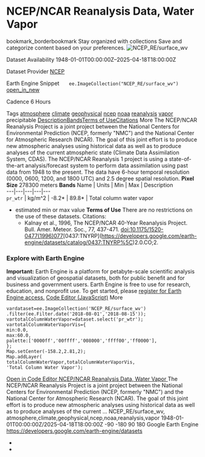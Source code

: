  
#  NCEP/NCAR Reanalysis Data, Water Vapor 
bookmark_borderbookmark Stay organized with collections  Save and categorize content based on your preferences.
![NCEP_RE/surface_wv](https://developers.google.com/earth-engine/datasets/images/NCEP_RE/NCEP_RE_surface_wv_sample.png) 

Dataset Availability
    1948-01-01T00:00:00Z–2025-04-18T18:00:00Z 

Dataset Provider
     [ NCEP ](https://www.esrl.noaa.gov/psd/data/gridded/data.ncep.reanalysis.html) 

Earth Engine Snippet
     `    ee.ImageCollection("NCEP_RE/surface_wv")   ` [ open_in_new ](https://code.earthengine.google.com/?scriptPath=Examples:Datasets/NCEP_RE/NCEP_RE_surface_wv) 

Cadence
    6 Hours 

Tags
     [atmosphere](https://developers.google.com/earth-engine/datasets/tags/atmosphere) [climate](https://developers.google.com/earth-engine/datasets/tags/climate) [geophysical](https://developers.google.com/earth-engine/datasets/tags/geophysical) [ncep](https://developers.google.com/earth-engine/datasets/tags/ncep) [noaa](https://developers.google.com/earth-engine/datasets/tags/noaa) [reanalysis](https://developers.google.com/earth-engine/datasets/tags/reanalysis) [vapor](https://developers.google.com/earth-engine/datasets/tags/vapor)
precipitable
[Description](https://developers.google.com/earth-engine/datasets/catalog/NCEP_RE_surface_wv#description)[Bands](https://developers.google.com/earth-engine/datasets/catalog/NCEP_RE_surface_wv#bands)[Terms of Use](https://developers.google.com/earth-engine/datasets/catalog/NCEP_RE_surface_wv#terms-of-use)[Citations](https://developers.google.com/earth-engine/datasets/catalog/NCEP_RE_surface_wv#citations) More
The NCEP/NCAR Reanalysis Project is a joint project between the National Centers for Environmental Prediction (NCEP, formerly "NMC") and the National Center for Atmospheric Research (NCAR). The goal of this joint effort is to produce new atmospheric analyses using historical data as well as to produce analyses of the current atmospheric state (Climate Data Assimilation System, CDAS). The NCEP/NCAR Reanalysis 1 project is using a state-of-the-art analysis/forecast system to perform data assimilation using past data from 1948 to the present. The data have 6-hour temporal resolution (0000, 0600, 1200, and 1800 UTC) and 2.5 degree spatial resolution.
**Pixel Size** 278300 meters 
**Bands**
Name | Units | Min | Max | Description  
---|---|---|---|---  
`pr_wtr` | kg/m^2 |  -8.2*  |  89.8*  | Total column water vapor  
* estimated min or max value 
**Terms of Use**
There are no restrictions on the use of these datasets.
Citations:
  * Kalnay et al., 1996, The NCEP/NCAR 40-Year Reanalysis Project. Bull. Amer. Meteor. Soc., 77, 437-471. [doi:10.1175/1520-0477(1996)077](https://doi.org/10.1175/1520-0477\(1996\)077%3C0437:TNYRP%3E2.0.CO;2)[0437:TNYRP\](https://developers.google.com/earth-engine/datasets/catalog/0437:TNYRP%5C)2.0.CO;2.


### Explore with Earth Engine
**Important:** Earth Engine is a platform for petabyte-scale scientific analysis and visualization of geospatial datasets, both for public benefit and for business and government users. Earth Engine is free to use for research, education, and nonprofit use. To get started, please [register for Earth Engine access.](https://console.cloud.google.com/earth-engine)
[Code Editor (JavaScript)](https://developers.google.com/earth-engine/datasets/catalog/NCEP_RE_surface_wv#code-editor-javascript-sample) More
```
vardataset=ee.ImageCollection('NCEP_RE/surface_wv')
.filter(ee.Filter.date('2018-08-01','2018-08-15'));
vartotalColumnWaterVapor=dataset.select('pr_wtr');
vartotalColumnWaterVaporVis={
min:0.0,
max:60.0,
palette:['0000ff','00ffff','008000','ffff00','ff0000'],
};
Map.setCenter(-158.2,2.81,2);
Map.addLayer(
totalColumnWaterVapor,totalColumnWaterVaporVis,
'Total Column Water Vapor');
```
[ Open in Code Editor ](https://code.earthengine.google.com/?scriptPath=Examples:Datasets/NCEP_RE/NCEP_RE_surface_wv)
[ NCEP/NCAR Reanalysis Data, Water Vapor ](https://developers.google.com/earth-engine/datasets/catalog/NCEP_RE_surface_wv)
The NCEP/NCAR Reanalysis Project is a joint project between the National Centers for Environmental Prediction (NCEP, formerly "NMC") and the National Center for Atmospheric Research (NCAR). The goal of this joint effort is to produce new atmospheric analyses using historical data as well as to produce analyses of the current …
NCEP_RE/surface_wv, atmosphere,climate,geophysical,ncep,noaa,reanalysis,vapor 
1948-01-01T00:00:00Z/2025-04-18T18:00:00Z
-90 -180 90 180 
Google Earth Engine
https://developers.google.com/earth-engine/datasets
  * [ ](https://doi.org/https://www.esrl.noaa.gov/psd/data/gridded/data.ncep.reanalysis.html)
  * [ ](https://doi.org/https://developers.google.com/earth-engine/datasets/catalog/NCEP_RE_surface_wv)


